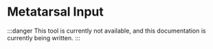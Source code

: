 ﻿---
sidebar_position: 4
---

# Metatarsal Input

:::danger
This tool is currently not available, and this documentation is currently being written.
:::

